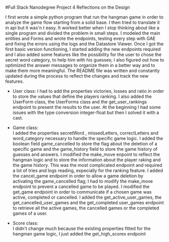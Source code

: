 #Full Stack Nanodegree Project 4 Reflections on the Design

I first wrote a simple python program that run the hangman game
in order to analyze the game flow starting from a solid base.
I then tried to translate it in api but it was'n t easy.
It worked better when I stop thinking about like a single program
and divided the problem in small steps. I modeled the main entities
and Forms and wrote the endpoints, testing every step with GAE 
and fixing the errors using the logs and the Datastore Viewer.
Once I got the first basic version functioning, I started adding the new
endpoints required and I also added some features like the possibility
for the user to chose the secret word category, to help him with his
guesses; I also figured out how to optimized the answer messages to
organize them in a better way and to make them more meaningful.
The README file was written and constantly updated during the process
to reflect the changes and track the new features. 

 - User class:
   I had to add the properties victories, losses and ratio in order
   to store the values that define the players ranking. I also added
   the UserForm class, the UserForms class and the get_user_rankings
   endpoint to present the results to the user. 
   At the beginning I had some issues with the type conversion 
   integer-float but then I solved it with a cast.

 - Game class:  
    I added the properties secretWord , missedLetters, correctLetters
    and word_category necessary to handle the specific game logic.
    I added the boolean field game_cancelled to store the flag about the
    deletion of a specific game and the game_history field to store the
    game history of guesses and answers.
    I modified the make_move enpoint to reflect the hangman logic and to
    store the information about the player raking and the game history. 
    This was the most complicated endpoint and required a lot of tries 
    and logs reading, expecially for the ranking feature. 
    I added the cancel_game endpoint in order to allow a game deletion by
    activating the game_cancelled flag; I had to modify the make_move 
    endpoint to prevent a cancelled game to be played.
    I modified the get_game endpoint in order to communicate if a chosen
    game was active, completed or cancelled.
    I added the get_active_user_games, the get_cancelled_user_games
    and the  get_completed user_games endpoint to retrieve all the active
    games, the cancelled games or the completed games of a user.
    
 - Score class:  
    I didn't change much because the existing properties fitted for the
    hangman game logic, I just added the get_high_scores endpoint



